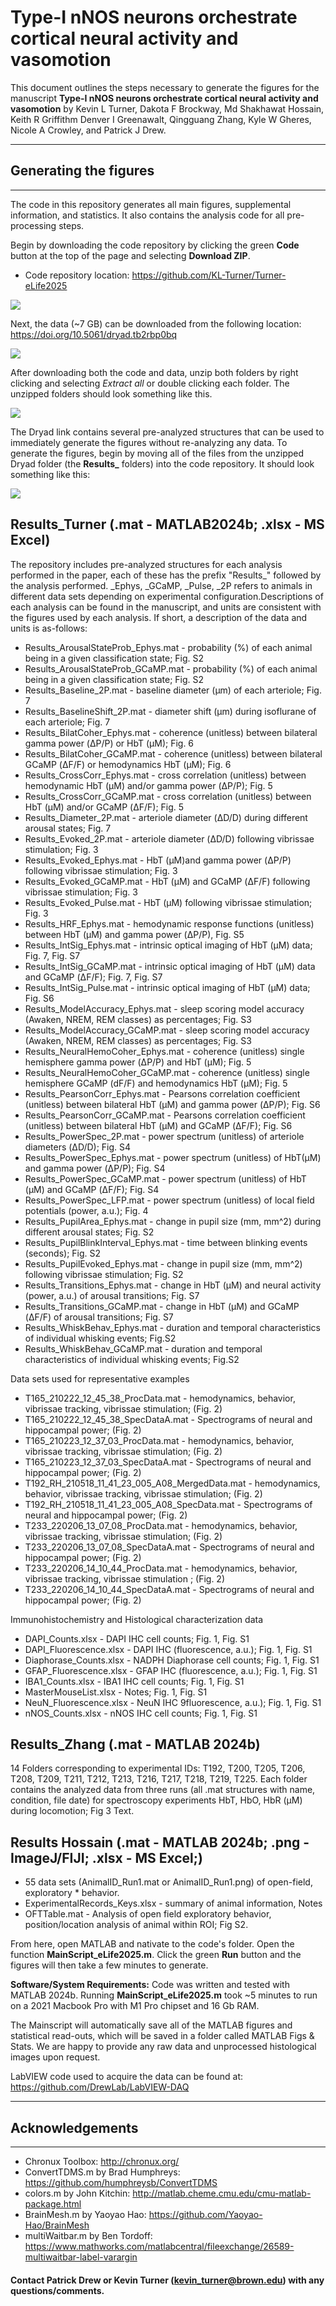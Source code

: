 # Type-I nNOS neurons orchestrate cortical neural activity and vasomotion

This document outlines the steps necessary to generate the figures for the manuscript **Type-I nNOS neurons orchestrate cortical neural activity and vasomotion** by Kevin L Turner, Dakota F Brockway, Md Shakhawat Hossain, Keith R Griffithm Denver I Greenawalt, Qingguang Zhang, Kyle W Gheres, Nicole A Crowley, and Patrick J Drew.

---
## Generating the figures
---
The code in this repository generates all main figures, supplemental information, and statistics. It also contains the analysis code for all pre-processing steps.

Begin by downloading the code repository by clicking the green **Code** button at the top of the page and selecting **Download ZIP**. 
* Code repository location: https://github.com/KL-Turner/Turner-eLife2025

![](https://raw.githubusercontent.com/KL-Turner/Turner-eLife2025/refs/heads/master/Utility%20functions/Images/Image1.png)

Next, the data (~7 GB) can be downloaded from the following location: https://doi.org/10.5061/dryad.tb2rbp0bq

![](https://raw.githubusercontent.com/KL-Turner/Turner-eLife2025/refs/heads/master/Utility%20functions/Images/Image2.png)

After downloading both the code and data, unzip both folders by right clicking and selecting *Extract all* or double clicking each folder. The unzipped folders should look something like this.

![](https://raw.githubusercontent.com/KL-Turner/Turner-eLife2025/refs/heads/master/Utility%20functions/Images/Image3.png)

The Dryad link contains several pre-analyzed structures that can be used to immediately generate the figures without re-analyzing any data. To generate the figures, begin by moving all of the files from the unzipped Dryad folder (the **Results_** folders) into the code repository. It should look something like this:

![](https://raw.githubusercontent.com/KL-Turner/Turner-eLife2025/refs/heads/master/Utility%20functions/Images/Image4.png)

## Results_Turner (.mat - MATLAB2024b; .xlsx - MS Excel)
The repository includes pre-analyzed structures for each analysis performed in the paper, each of these has the prefix "Results_" followed by the analysis performed. _Ephys, _GCaMP, _Pulse, _2P refers to animals in different data sets depending on experimental configuration.Descriptions of each analysis can be found in the manuscript, and units are consistent with the figures used by each analysis. If short, a description of the data and units is as-follows:

* Results_ArousalStateProb_Ephys.mat - probability (%) of each animal being in a given classification state; Fig. S2  
* Results_ArousalStateProb_GCaMP.mat - probability (%) of each animal being in a given classification state; Fig. S2
* Results_Baseline_2P.mat - baseline diameter (μm) of each arteriole; Fig. 7
* Results_BaselineShift_2P.mat - diameter shift (μm) during isoflurane of each arteriole; Fig. 7
* Results_BilatCoher_Ephys.mat - coherence (unitless) between bilateral gamma power (ΔP/P) or HbT (μM); Fig. 6
* Results_BilatCoher_GCaMP.mat - coherence (unitless) between bilateral GCaMP (ΔF/F) or hemodynamics HbT (μM); Fig. 6
* Results_CrossCorr_Ephys.mat - cross correlation (unitless) between hemodynamic HbT (μM) and/or gamma power (ΔP/P); Fig. 5
* Results_CrossCorr_GCaMP.mat - cross correlation (unitless) between HbT (μM) and/or GCaMP (ΔF/F); Fig. 5
* Results_Diameter_2P.mat - arteriole diameter (ΔD/D) during different arousal states; Fig. 7
* Results_Evoked_2P.mat - arteriole diameter (ΔD/D) following vibrissae stimulation; Fig. 3
* Results_Evoked_Ephys.mat - HbT (μM)and gamma power (ΔP/P) following vibrissae stimulation; Fig. 3
* Results_Evoked_GCaMP.mat - HbT (μM) and GCaMP (ΔF/F) following vibrissae stimulation; Fig. 3
* Results_Evoked_Pulse.mat - HbT (μM) following vibrissae stimulation; Fig. 3
* Results_HRF_Ephys.mat - hemodynamic response functions (unitless) between HbT (μM) and gamma power (ΔP/P), Fig. S5
* Results_IntSig_Ephys.mat - intrinsic optical imaging of HbT (μM) data; Fig. 7, Fig. S7
* Results_IntSig_GCaMP.mat - intrinsic optical imaging of HbT (μM) data and GCaMP (ΔF/F); Fig. 7, Fig. S7
* Results_IntSig_Pulse.mat - intrinsic optical imaging of HbT (μM) data; Fig. S6
* Results_ModelAccuracy_Ephys.mat - sleep scoring model accuracy (Awaken, NREM, REM classes) as percentages; Fig. S3
* Results_ModelAccuracy_GCaMP.mat - sleep scoring model accuracy (Awaken, NREM, REM classes) as percentages; Fig. S3
* Results_NeuralHemoCoher_Ephys.mat - coherence (unitless) single hemisphere gamma power (ΔP/P) and HbT (μM); Fig. 5
* Results_NeuralHemoCoher_GCaMP.mat - coherence (unitless) single hemisphere GCaMP (dF/F) and hemodynamics HbT (μM); Fig. 5
* Results_PearsonCorr_Ephys.mat - Pearsons correlation coefficient (unitless) between bilateral HbT (μM) and gamma power (ΔP/P); Fig. S6
* Results_PearsonCorr_GCaMP.mat - Pearsons correlation coefficient (unitless) between bilateral HbT (μM) and GCaMP (ΔF/F); Fig. S6
* Results_PowerSpec_2P.mat - power spectrum (unitless) of arteriole diameters (ΔD/D); Fig. S4
* Results_PowerSpec_Ephys.mat - power spectrum (unitless) of HbT(μM) and gamma power (ΔP/P); Fig. S4
* Results_PowerSpec_GCaMP.mat - power spectrum (unitless) of HbT (μM) and GCaMP (ΔF/F); Fig. S4
* Results_PowerSpec_LFP.mat - power spectrum (unitless) of local field potentials (power, a.u.); Fig. 4
* Results_PupilArea_Ephys.mat - change in pupil size (mm, mm^2) during different arousal states; Fig. S2
* Results_PupilBlinkInterval_Ephys.mat - time between blinking events (seconds); Fig. S2
* Results_PupilEvoked_Ephys.mat - change in pupil size (mm, mm^2) following vibrissae stimulation; Fig. S2
* Results_Transitions_Ephys.mat - change in HbT (μM) and neural activity (power, a.u.) of arousal transitions; Fig. S7
* Results_Transitions_GCaMP.mat - change in HbT (μM) and GCaMP (ΔF/F) of arousal transitions; Fig. S7
* Results_WhiskBehav_Ephys.mat - duration and temporal characteristics of individual whisking events; Fig.S2
* Results_WhiskBehav_GCaMP.mat - duration and temporal characteristics of individual whisking events; Fig.S2

Data sets used for representative examples
* T165_210222_12_45_38_ProcData.mat - hemodynamics, behavior, vibrissae tracking, vibrissae stimulation; (Fig. 2)
* T165_210222_12_45_38_SpecDataA.mat - Spectrograms of neural and hippocampal power; (Fig. 2)
* T165_210223_12_37_03_ProcData.mat - hemodynamics, behavior, vibrissae tracking, vibrissae stimulation; (Fig. 2)
* T165_210223_12_37_03_SpecDataA.mat - Spectrograms of neural and hippocampal power; (Fig. 2)
* T192_RH_210518_11_41_23_005_A08_MergedData.mat - hemodynamics, behavior, vibrissae tracking, vibrissae stimulation; (Fig. 2)
* T192_RH_210518_11_41_23_005_A08_SpecData.mat - Spectrograms of neural and hippocampal power; (Fig. 2)
* T233_220206_13_07_08_ProcData.mat - hemodynamics, behavior, vibrissae tracking, vibrissae stimulation; (Fig. 2)
* T233_220206_13_07_08_SpecDataA.mat - Spectrograms of neural and hippocampal power; (Fig. 2)
* T233_220206_14_10_44_ProcData.mat - hemodynamics, behavior, vibrissae tracking, vibrissae stimulation ; (Fig. 2)
* T233_220206_14_10_44_SpecDataA.mat - Spectrograms of neural and hippocampal power; (Fig. 2)

Immunohistochemistry and Histological characterization data
* DAPI_Counts.xlsx - DAPI IHC cell counts; Fig. 1, Fig. S1
* DAPI_Fluorescence.xlsx - DAPI IHC (fluorescence, a.u.); Fig. 1, Fig. S1
* Diaphorase_Counts.xlsx - NADPH Diaphorase cell counts; Fig. 1, Fig. S1
* GFAP_Fluorescence.xlsx - GFAP IHC (fluorescence, a.u.); Fig. 1, Fig. S1
* IBA1_Counts.xlsx - IBA1 IHC cell counts; Fig. 1, Fig. S1
* MasterMouseList.xlsx - Notes; Fig. 1, Fig. S1
* NeuN_Fluorescence.xlsx - NeuN IHC 9fluorescence, a.u.); Fig. 1, Fig. S1
* nNOS_Counts.xlsx - nNOS IHC cell counts; Fig. 1, Fig. S1

## Results_Zhang (.mat - MATLAB 2024b)
14 Folders corresponding to experimental IDs: T192, T200, T205, T206, T208, T209, T211, T212, T213, T216, T217, T218, T219, T225. Each folder contains the analyzed data from three runs (all .mat structures with name, condition, file date) for spectroscopy experiments HbT, HbO, HbR (μM) during locomotion; Fig 3 Text.

## Results Hossain (.mat - MATLAB 2024b; .png - ImageJ/FIJI; .xlsx - MS Excel;)
* 55 data sets (AnimalID_Run1.mat or AnimalID_Run1.png) of open-field, exploratory * behavior.
* ExperimentalRecords_Keys.xlsx - summary of animal information, Notes
* OFTTable.mat - Analysis of open field exploratory behavior, position/location analysis of animal within ROI; Fig S2.

From here, open MATLAB and nativate to the code's folder. Open the function **MainScript_eLife2025.m**. Click the green **Run** button and the figures will then take a few minutes to generate.

**Software/System Requirements:** Code was written and tested with MATLAB 2024b. Running **MainScript_eLife2025.m** took ~5 minutes to run on a 2021 Macbook Pro with M1 Pro chipset and 16 Gb RAM.

The Mainscript will automatically save all of the MATLAB figures and statistical read-outs, which will be saved in a folder called MATLAB Figs & Stats. We are happy to provide any raw data and unprocessed histological images upon request.

LabVIEW code used to acquire the data can be found at: https://github.com/DrewLab/LabVIEW-DAQ

---
## Acknowledgements
---
* Chronux Toolbox: http://chronux.org/
* ConvertTDMS.m by Brad Humphreys: https://github.com/humphreysb/ConvertTDMS
* colors.m by John Kitchin: http://matlab.cheme.cmu.edu/cmu-matlab-package.html
* BrainMesh.m by Yaoyao Hao: https://github.com/Yaoyao-Hao/BrainMesh
* multiWaitbar.m by Ben Tordoff: https://www.mathworks.com/matlabcentral/fileexchange/26589-multiwaitbar-label-varargin

#### Contact Patrick Drew or Kevin Turner (kevin_turner@brown.edu) with any questions/comments.

